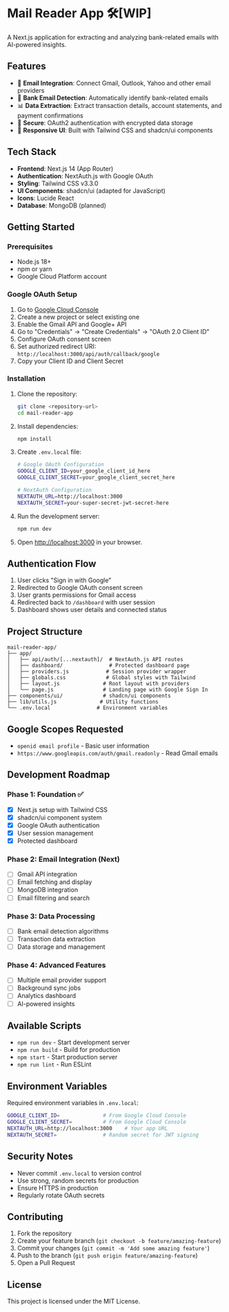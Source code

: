 # Mail Reader App 🛠️[WIP]

A Next.js application for extracting and analyzing bank-related emails with AI-powered insights.

## Features

- 📧 **Email Integration**: Connect Gmail, Outlook, Yahoo and other email providers
- 🏦 **Bank Email Detection**: Automatically identify bank-related emails
- 📊 **Data Extraction**: Extract transaction details, account statements, and payment confirmations
- 🔐 **Secure**: OAuth2 authentication with encrypted data storage
- 📱 **Responsive UI**: Built with Tailwind CSS and shadcn/ui components

## Tech Stack

- **Frontend**: Next.js 14 (App Router)
- **Authentication**: NextAuth.js with Google OAuth
- **Styling**: Tailwind CSS v3.3.0
- **UI Components**: shadcn/ui (adapted for JavaScript)
- **Icons**: Lucide React
- **Database**: MongoDB (planned)

## Getting Started

### Prerequisites

- Node.js 18+
- npm or yarn
- Google Cloud Platform account

### Google OAuth Setup

1. Go to [Google Cloud Console](https://console.cloud.google.com/)
2. Create a new project or select existing one
3. Enable the Gmail API and Google+ API
4. Go to "Credentials" → "Create Credentials" → "OAuth 2.0 Client ID"
5. Configure OAuth consent screen
6. Set authorized redirect URI: `http://localhost:3000/api/auth/callback/google`
7. Copy your Client ID and Client Secret

### Installation

1. Clone the repository:

   ```bash
   git clone <repository-url>
   cd mail-reader-app
   ```

2. Install dependencies:

   ```bash
   npm install
   ```

3. Create `.env.local` file:

   ```bash
   # Google OAuth Configuration
   GOOGLE_CLIENT_ID=your_google_client_id_here
   GOOGLE_CLIENT_SECRET=your_google_client_secret_here

   # NextAuth Configuration
   NEXTAUTH_URL=http://localhost:3000
   NEXTAUTH_SECRET=your-super-secret-jwt-secret-here
   ```

4. Run the development server:

   ```bash
   npm run dev
   ```

5. Open [http://localhost:3000](http://localhost:3000) in your browser.

## Authentication Flow

1. User clicks "Sign in with Google"
2. Redirected to Google OAuth consent screen
3. User grants permissions for Gmail access
4. Redirected back to `/dashboard` with user session
5. Dashboard shows user details and connected status

## Project Structure

```
mail-reader-app/
├── app/
│   ├── api/auth/[...nextauth]/  # NextAuth.js API routes
│   ├── dashboard/               # Protected dashboard page
│   ├── providers.js            # Session provider wrapper
│   ├── globals.css             # Global styles with Tailwind
│   ├── layout.js              # Root layout with providers
│   └── page.js                # Landing page with Google Sign In
├── components/ui/             # shadcn/ui components
├── lib/utils.js              # Utility functions
└── .env.local               # Environment variables
```

## Google Scopes Requested

- `openid email profile` - Basic user information
- `https://www.googleapis.com/auth/gmail.readonly` - Read Gmail emails

## Development Roadmap

### Phase 1: Foundation ✅

- [x] Next.js setup with Tailwind CSS
- [x] shadcn/ui component system
- [x] Google OAuth authentication
- [x] User session management
- [x] Protected dashboard

### Phase 2: Email Integration (Next)

- [ ] Gmail API integration
- [ ] Email fetching and display
- [ ] MongoDB integration
- [ ] Email filtering and search

### Phase 3: Data Processing

- [ ] Bank email detection algorithms
- [ ] Transaction data extraction
- [ ] Data storage and management

### Phase 4: Advanced Features

- [ ] Multiple email provider support
- [ ] Background sync jobs
- [ ] Analytics dashboard
- [ ] AI-powered insights

## Available Scripts

- `npm run dev` - Start development server
- `npm run build` - Build for production
- `npm start` - Start production server
- `npm run lint` - Run ESLint

## Environment Variables

Required environment variables in `.env.local`:

```bash
GOOGLE_CLIENT_ID=              # From Google Cloud Console
GOOGLE_CLIENT_SECRET=          # From Google Cloud Console
NEXTAUTH_URL=http://localhost:3000    # Your app URL
NEXTAUTH_SECRET=               # Random secret for JWT signing
```

## Security Notes

- Never commit `.env.local` to version control
- Use strong, random secrets for production
- Ensure HTTPS in production
- Regularly rotate OAuth secrets

## Contributing

1. Fork the repository
2. Create your feature branch (`git checkout -b feature/amazing-feature`)
3. Commit your changes (`git commit -m 'Add some amazing feature'`)
4. Push to the branch (`git push origin feature/amazing-feature`)
5. Open a Pull Request

## License

This project is licensed under the MIT License.
